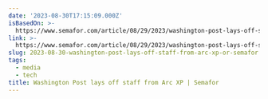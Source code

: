 ```yaml
---
date: '2023-08-30T17:15:09.000Z'
isBasedOn: >-
  https://www.semafor.com/article/08/29/2023/washington-post-lays-off-staff-from-arc-xp
link: >-
  https://www.semafor.com/article/08/29/2023/washington-post-lays-off-staff-from-arc-xp
slug: 2023-08-30-washington-post-lays-off-staff-from-arc-xp-or-semafor
tags:
  - media
  - tech
title: Washington Post lays off staff from Arc XP | Semafor
---
```


